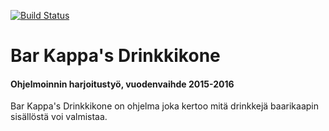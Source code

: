 [![Build Status](https://travis-ci.org/Syaniidikauppias/Bar-Kappas-Drinkkikone.png)](https://travis-ci.org/Syaniidikauppias/Bar-Kappas-Drinkkikone)

# Bar Kappa's Drinkkikone 
#### Ohjelmoinnin harjoitustyö, vuodenvaihde 2015-2016

Bar Kappa's Drinkkikone on ohjelma joka kertoo mitä drinkkejä baarikaapin sisällöstä voi valmistaa. 
